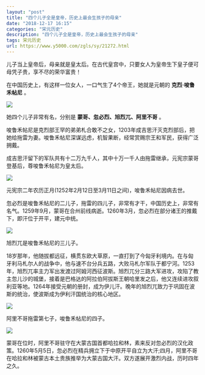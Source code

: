 ```yaml
---
layout: "post"
title: "四个儿子全是皇帝，历史上最会生孩子的母亲"
date: "2018-12-17 16:15"
categories: "宋元历史"
description: "四个儿子全是皇帝，历史上最会生孩子的母亲"
tags: 宋元历史
url: https://www.y5000.com/zgls/sy/21272.html
---
```






儿子当上皇帝后，母亲就是皇太后。在古代皇宫中，只要女人为皇帝生下皇子便可母凭子贵，享不尽的荣华富贵！

在中国历史上，有这样一位女人，一口气生了4个帝王，她就是元朝的 **克烈·唆鲁禾帖尼** 。

![](https://img.y5000.com/uploads/allimg/170505/11-1F50515514Y03.jpg)

她四个儿子非常有名，分别是 **蒙哥、忽必烈、旭烈兀、阿里不哥** 。

唆鲁禾帖尼是克烈部王罕的弟弟札合敢不之女，1203年成吉思汗灭克烈部后，把她给拖雷为妻。唆鲁禾帖尼深谋远虑，机智果断，经常赏赐宗王和军民，获得广泛拥戴。

成吉思汗留下的军队共有十二万九千人，其中十万一千人由拖雷继承，元宪宗蒙哥登基后，尊唆鲁禾帖尼为皇太后。

![](https://img.y5000.com/uploads/allimg/170505/11-1F50515521T02.jpg)

元宪宗二年农历正月(1252年2月12日至3月11日之间)，唆鲁禾帖尼因病去世。

忽必烈是唆鲁禾帖尼的二儿子，拖雷的四儿子，非常有才干，中国历史上，非常有名气。1259年9月，蒙哥在合州前线病逝。1260年3月，忽必烈在部分诸王的推戴下，即汗位于开平，建元中统。

![](https://img.y5000.com/uploads/allimg/170505/11-1F505155254220.jpg)

旭烈兀是唆鲁禾帖尼的三儿子。

18岁那年，他随拔都远征，横贯东欧大草原，一直打到了今匈牙利境内。在与匈牙利马札尔人的战争中，他与速不台分兵五路，大败马札尔军队于都宁河。1253年，旭烈兀率主力军出发渡过阿姆河西征波斯。旭烈兀分三路大军进攻，攻陷了教主忽儿沙的城堡，接着是巴格达的阿拉伯阿拔斯王朝哈里发之后，他又连续进攻叙利亚等地。1264年接受元朝的册封，成为伊儿汗。晚年的旭烈兀致力于巩固在波斯的统治，使波斯成为伊利汗国统治的核心地区。

![](https://img.y5000.com/uploads/allimg/170505/11-1F505155320309.jpg)

阿里不哥拖雷第七子，唆鲁禾帖尼的四子。

![](https://img.y5000.com/uploads/allimg/170505/11-1F505155341C7.jpg)

蒙哥在位时，阿里不哥驻守在大蒙古国首都哈拉和林，素来反对忽必烈的汉化政策。1260年5月5日，忽必烈在精兵拥立下于中原开平自立为大汗;四月，阿里不哥在哈拉和林被蒙古本土贵族推举为大蒙古国大汗。双方遂展开激烈内战，历时四年之久。
